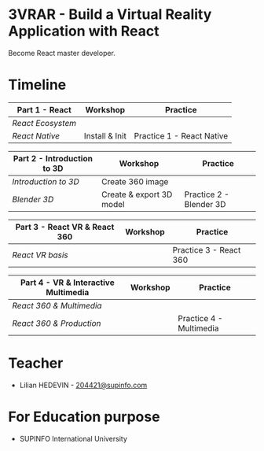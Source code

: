 # 3VRAR - Build a Virtual Reality Application with React

Become React master developer.


# Timeline

| **Part 1 - React** | Workshop | Practice  |
|--|--|--|
| *React Ecosystem* |  |  |
| *React Native* | Install & Init | Practice 1 - React Native |

| **Part 2 - Introduction to 3D** | Workshop | Practice  |
|--|--|--|
| *Introduction to 3D* | Create 360 image |  |
| *Blender 3D* | Create & export 3D model | Practice 2 - Blender 3D |

| **Part 3 - React VR & React 360** | Workshop | Practice  |
|--|--|--|
| *React VR basis* |  | Practice 3 - React 360 |

| **Part 4 - VR & Interactive Multimedia** | Workshop | Practice  |
|--|--|--|
| *React 360 & Multimedia* |  |  |
| *React 360 & Production* |  | Practice 4 - Multimedia |

# Teacher

- Lilian HEDEVIN - 204421@supinfo.com

# For Education purpose

- SUPINFO International University